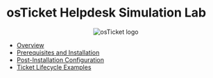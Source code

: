 # osTicket Helpdesk Simulation Lab
<p align="center">
<img src="https://i.imgur.com/Clzj7Xs.png" alt="osTicket logo"/>
</p>

  - [Overview](https://github.com/Sophia-Torres/osticket-overview)
  - [Prerequisites and Installation](https://github.com/Sophia-Torres/osticket-prereqs)
  - [Post-Installation Configuration](https://github.com/Sophia-Torres/osticket-postinstall)
  - [Ticket Lifecycle Examples](https://github.com/Sophia-Torres/osticket-ticket-lifecycle)
